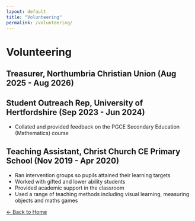```yaml
---
layout: default
title: "Volunteering"
permalink: /volunteering/
---
```


# Volunteering

## Treasurer, Northumbria Christian Union (Aug 2025 - Aug 2026)

## Student Outreach Rep, University of Hertfordshire (Sep 2023 - Jun 2024)

* Collated and provided feedback on the PGCE Secondary Education (Mathematics) course

## Teaching Assistant, Christ Church CE Primary School (Nov 2019 - Apr 2020)

* Ran intervention groups so pupils attained their learning targets
* Worked with gifted and lower ability students
* Provided academic support in the classroom
* Used a range of teaching methods including visual learning, measuring objects and maths games

[← Back to Home](/) 
